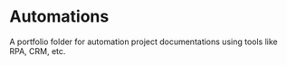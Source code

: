 # Automations
A portfolio folder for automation project documentations using tools like RPA, CRM, etc.
